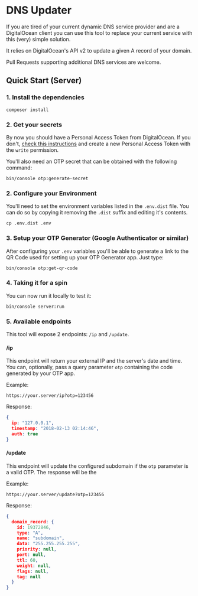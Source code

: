 # DNS Updater

If you are tired of your current dynamic DNS service provider and are a DigitalOcean
client you can use this tool to replace your current service with this (very) simple solution.

It relies on DigitalOcean's API v2 to update a given A record of your domain.

Pull Requests supporting additional DNS services are welcome.

## Quick Start (Server)

### 1. Install the dependencies

    composer install

### 2. Get your secrets

By now you should have a Personal Access Token from DigitalOcean. If you don't,
[check this instructions](https://www.digitalocean.com/community/tutorials/how-to-use-the-digitalocean-api-v2)
and create a new Personal Access Token with the `write` permission.

You'll also need an OTP secret that can be obtained with the following command:

    bin/console otp:generate-secret

### 2. Configure your Environment

You'll need to set the environment variables listed in the `.env.dist` file.
You can do so by copying it removing the `.dist` suffix and editing it's contents.

    cp .env.dist .env

### 3. Setup your OTP Generator (Google Authenticator or similar)

After configuring your `.env` variables you'll be able to generate a link to the QR Code
used for setting up your OTP Generator app. Just type:

    bin/console otp:get-qr-code

### 4. Taking it for a spin

You can now run it locally to test it:

    bin/console server:run

### 5. Available endpoints

This tool will expose 2 endpoints: `/ip` and `/update`.

#### /ip

This endpoint will return your external IP and the server's date and time. You can,
optionally, pass a query parameter `otp` containing the code generated by your OTP app.

Example:

    https://your.server/ip?otp=123456

Response:

``` json
{
  ip: "127.0.0.1",
  timestamp: "2018-02-13 02:14:46",
  auth: true
}
```

#### /update

This endpoint will update the configured subdomain if the `otp` parameter is a valid OTP.
The response will be the 

Example:

    https://your.server/update?otp=123456

Response:

``` json
{
  domain_record: {
    id: 19372846,
    type: "A",
    name: "subdomain",
    data: "255.255.255.255",
    priority: null,
    port: null,
    ttl: 60,
    weight: null,
    flags: null,
    tag: null
  }
}
```
